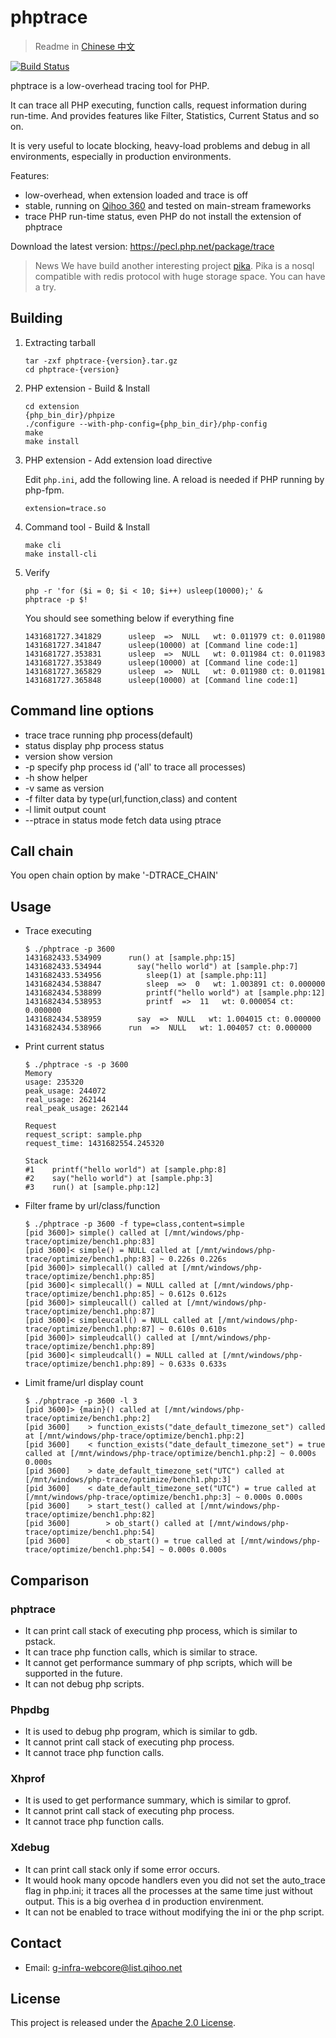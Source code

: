 phptrace
==============================

> Readme in [Chinese 中文](https://github.com/Qihoo360/phptrace/blob/master/README_ZH.md)

[![Build Status](https://travis-ci.org/Qihoo360/phptrace.svg)](https://travis-ci.org/Qihoo360/phptrace)

phptrace is a low-overhead tracing tool for PHP.

It can trace all PHP executing, function calls, request information during
run-time. And provides features like Filter, Statistics, Current Status and so
on.

It is very useful to locate blocking, heavy-load problems and debug in all
environments, especially in production environments.

Features:
* low-overhead, when extension loaded and trace is off
* stable, running on [Qihoo 360](http://www.360safe.com/) and tested on main-stream frameworks
* trace PHP run-time status, even PHP do not install the extension of phptrace

Download the latest version: https://pecl.php.net/package/trace

> News
> We have build another interesting project [pika](https://github.com/Qihoo360/pika).
> Pika is a nosql compatible with redis protocol with huge storage space. You can have a try.


Building
------------------------------

1. Extracting tarball
    ```
    tar -zxf phptrace-{version}.tar.gz
    cd phptrace-{version}
    ```

2. PHP extension - Build & Install
    ```
    cd extension
    {php_bin_dir}/phpize
    ./configure --with-php-config={php_bin_dir}/php-config
    make
    make install
    ```

3. PHP extension - Add extension load directive

    Edit `php.ini`, add the following line. A reload is needed if PHP running
    by php-fpm.

    ```
    extension=trace.so
    ```

4. Command tool - Build & Install
    ```
    make cli
    make install-cli
    ```

5. Verify
    ```
    php -r 'for ($i = 0; $i < 10; $i++) usleep(10000);' &
    phptrace -p $!
    ```

    You should see something below if everything fine

    ```
    1431681727.341829      usleep  =>  NULL   wt: 0.011979 ct: 0.011980
    1431681727.341847      usleep(10000) at [Command line code:1]
    1431681727.353831      usleep  =>  NULL   wt: 0.011984 ct: 0.011983
    1431681727.353849      usleep(10000) at [Command line code:1]
    1431681727.365829      usleep  =>  NULL   wt: 0.011980 ct: 0.011981
    1431681727.365848      usleep(10000) at [Command line code:1]
    ```

Command line options
-----------------------------

* trace     trace running php process(default)
* status    display php process status
* version   show version
* -p        specify php process id ('all' to trace all processes)
* -h        show helper
* -v        same as version
* -f        filter data by type(url,function,class) and content
* -l        limit output count
* --ptrace  in status mode fetch data using ptrace

Call chain
------------------------------

You open chain option  by make '-DTRACE_CHAIN' 


Usage
------------------------------

* Trace executing

    ```
    $ ./phptrace -p 3600
    1431682433.534909      run() at [sample.php:15]
    1431682433.534944        say("hello world") at [sample.php:7]
    1431682433.534956          sleep(1) at [sample.php:11]
    1431682434.538847          sleep  =>  0   wt: 1.003891 ct: 0.000000
    1431682434.538899          printf("hello world") at [sample.php:12]
    1431682434.538953          printf  =>  11   wt: 0.000054 ct: 0.000000
    1431682434.538959        say  =>  NULL   wt: 1.004015 ct: 0.000000
    1431682434.538966      run  =>  NULL   wt: 1.004057 ct: 0.000000
    ```

* Print current status

    ```
    $ ./phptrace -s -p 3600
    Memory
    usage: 235320
    peak_usage: 244072
    real_usage: 262144
    real_peak_usage: 262144

    Request
    request_script: sample.php
    request_time: 1431682554.245320

    Stack
    #1    printf("hello world") at [sample.php:8]
    #2    say("hello world") at [sample.php:3]
    #3    run() at [sample.php:12]
    ```

* Filter frame by url/class/function

    ```
    $ ./phptrace -p 3600 -f type=class,content=simple
    [pid 3600]> simple() called at [/mnt/windows/php-trace/optimize/bench1.php:83]
    [pid 3600]< simple() = NULL called at [/mnt/windows/php-trace/optimize/bench1.php:83] ~ 0.226s 0.226s
    [pid 3600]> simplecall() called at [/mnt/windows/php-trace/optimize/bench1.php:85]
    [pid 3600]< simplecall() = NULL called at [/mnt/windows/php-trace/optimize/bench1.php:85] ~ 0.612s 0.612s
    [pid 3600]> simpleucall() called at [/mnt/windows/php-trace/optimize/bench1.php:87]
    [pid 3600]< simpleucall() = NULL called at [/mnt/windows/php-trace/optimize/bench1.php:87] ~ 0.610s 0.610s
    [pid 3600]> simpleudcall() called at [/mnt/windows/php-trace/optimize/bench1.php:89]
    [pid 3600]< simpleudcall() = NULL called at [/mnt/windows/php-trace/optimize/bench1.php:89] ~ 0.633s 0.633s
    ```
* Limit frame/url display count

    ```
    $ ./phptrace -p 3600 -l 3
    [pid 3600]> {main}() called at [/mnt/windows/php-trace/optimize/bench1.php:2]
    [pid 3600]    > function_exists("date_default_timezone_set") called at [/mnt/windows/php-trace/optimize/bench1.php:2]
    [pid 3600]    < function_exists("date_default_timezone_set") = true called at [/mnt/windows/php-trace/optimize/bench1.php:2] ~ 0.000s 0.000s
    [pid 3600]    > date_default_timezone_set("UTC") called at [/mnt/windows/php-trace/optimize/bench1.php:3]
    [pid 3600]    < date_default_timezone_set("UTC") = true called at [/mnt/windows/php-trace/optimize/bench1.php:3] ~ 0.000s 0.000s
    [pid 3600]    > start_test() called at [/mnt/windows/php-trace/optimize/bench1.php:82]
    [pid 3600]        > ob_start() called at [/mnt/windows/php-trace/optimize/bench1.php:54]
    [pid 3600]        < ob_start() = true called at [/mnt/windows/php-trace/optimize/bench1.php:54] ~ 0.000s 0.000s
    ```



Comparison
------------------------------

### phptrace
* It can print call stack of executing php process, which is similar to pstack.
* It can trace php function calls, which is similar to strace.
* It cannot get performance summary of php scripts, which will be supported in the future.
* It can not debug php scripts.

### Phpdbg
* It is used to debug php program, which is similar to gdb.
* It cannot print call stack of executing php process.
* It cannot trace php function calls.

### Xhprof
* It is used to get performance summary, which is similar to gprof.
* It cannot print call stack of executing php process.
* It cannot trace php function calls.

### Xdebug
* It can print call stack only if some error occurs.
* It would hook many opcode handlers even you did not set the auto_trace flag in php.ini; it traces all the processes at the same time just without output. This is a big overhea
d in production envirenment.
* It can not be enabled to trace without modifying the ini or the php script.


Contact
------------------------------

* Email: g-infra-webcore@list.qihoo.net


License
------------------------------

This project is released under the [Apache 2.0 License](https://raw.githubusercontent.com/Qihoo360/phptrace/master/LICENSE).
